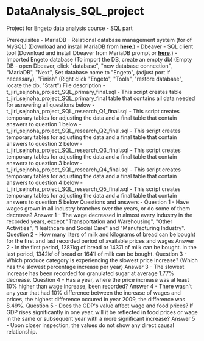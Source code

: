 # DataAnalysis_SQL_project
Project for Engeto data analysis course - SQL part

Prerequisites - MariaDB - Relational database management system (for of MySQL) (Download and install MariaDB from **[here](https://mariadb.org/download/)**.)
              - Dbeaver - SQL client tool (Download and install Dbeaver from MariaDB prompt or **[here](https://dbeaver.io/download/)**.)
              - Imported Engeto database (To import the DB, create an empty db)
                                         (Empty DB - open Dbeaver, click "database", "new database connection", "MariaDB", "Next", Set database name to "Engeto", (adjust port if necessary), "Finish"
                                         (Right click "Engeto", "Tools", "restore database", locate the db, "Start")
File description - t_jiri_sejnoha_project_SQL_primary_final.sql - This script creates table t_jiri_sejnoha_project_SQL_primary_final table that contains all data needed for asnwering all questions below
                 -  t_jiri_sejnoha_project_SQL_research_Q1_final.sql - This script creates temporary tables for adjusting the data and a final table that contain answers to question 1 below
                 -  t_jiri_sejnoha_project_SQL_research_Q2_final.sql - This script creates temporary tables for adjusting the data and a final table that contain answers to question 2 below
                 -  t_jiri_sejnoha_project_SQL_research_Q3_final.sql - This script creates temporary tables for adjusting the data and a final table that contain answers to question 3 below
                 -  t_jiri_sejnoha_project_SQL_research_Q4_final.sql - This script creates temporary tables for adjusting the data and a final table that contain answers to question 4 below
                 -  t_jiri_sejnoha_project_SQL_research_Q5_final.sql - This script creates temporary tables for adjusting the data and a final table that contain answers to question 5 below
Questions and answers - Question 1 - Have wages grown in all industry branches over the years, or do some of them decrease?
                          Answer 1 - The wage decreased in almost every industry in the recorded years, except "Transportation and Warehousing", "Other Activities", "Healthcare and Social Care" and "Manufacturing Industry".
                        Question 2 - How many liters of milk and kilograms of bread can be bought for the first and last recorded period of available prices and wages
                          Answer 2 - In the first period, 1287kg of bread or 1437l of milk can be bought. In the last period, 1342kf of bread or 1641l of milk can be bought.
                        Question 3 - Which produce category is experiencing the slowest price increase? (Which has the slowest percentage increase per year)
                          Answer 3 - The slowest increase has been recorded for granulated sugar at average 1.77% decrease.
                        Question 4 - Has a year, where the price increase was at least 10% higher than wage increase, been recorded?
                          Answer 4 - There wasn't any year that had 10% difference between the increase of wages and prices, the highest difference occured in year 2009, the difference was 8.49%.
                        Question 5 - Does the GDP's value affect wage and food prices? If GDP rises significantly in one year, will it be reflected in food prices or wage in the same or subsequent year with a more significant increase?
                          Answer 5 - Upon closer inspection, the values do not show any direct causal relationship.
